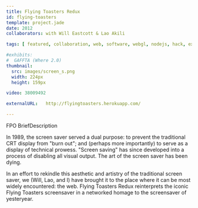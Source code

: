 ```yaml
---
title: Flying Toasters Redux
id: flying-toasters
template: project.jade
date: 2012
collaborators: with Will Eastcott & Lao Akili

tags: [ featured, collaboration, web, software, webgl, nodejs, hack, exhibited ]

#exhibits:
#  GAFFTA (Where 2.0)
thumbnail:
  src: images/screen_s.png
  width: 224px
  height: 159px

video: 38009492

externalURL:   http://flyingtoasters.herokuapp.com/

---
```


FPO BriefDescription

In 1989, the screen saver served a dual purpose: to prevent the traditional CRT display from "burn out"; and (perhaps more importantly) to serve as a display of technical prowess. "Screen saving" has since developed into a process of disabling all visual output. The art of the screen saver has been dying.
  
In an effort to rekindle this aesthetic and artistry of the traditional screen saver, we (Will, Lao, and I) have brought it to the place where it can be most widely encountered: the web. Flying Toasters Redux reinterprets the iconic Flying Toasters screensaver in a networked homage to the screensaver of yesteryear.


